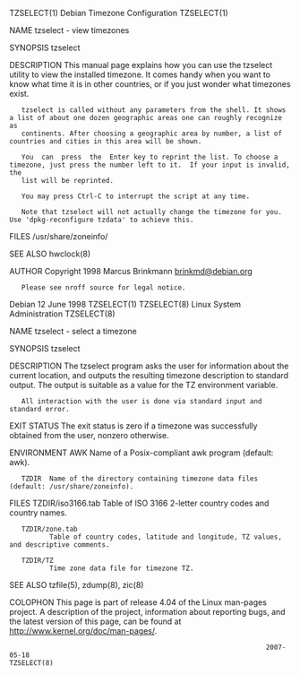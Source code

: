 TZSELECT(1)                                                Debian Timezone Configuration                                               TZSELECT(1)

NAME
       tzselect - view timezones

SYNOPSIS
       tzselect

DESCRIPTION
       This  manual  page  explains how you can use the tzselect utility to view the installed timezone. It comes handy when you want to know what
       time it is in other countries, or if you just wonder what timezones exist.

       tzselect is called without any parameters from the shell. It shows a list of about one dozen geographic areas one can roughly recognize  as
       continents. After choosing a geographic area by number, a list of countries and cities in this area will be shown.

       You  can  press  the  Enter key to reprint the list. To choose a timezone, just press the number left to it.  If your input is invalid, the
       list will be reprinted.

       You may press Ctrl-C to interrupt the script at any time.

       Note that tzselect will not actually change the timezone for you. Use 'dpkg-reconfigure tzdata' to achieve this.

FILES
       /usr/share/zoneinfo/

SEE ALSO
       hwclock(8)

AUTHOR
       Copyright 1998 Marcus Brinkmann <brinkmd@debian.org>

       Please see nroff source for legal notice.

Debian                                                             12 June 1998                                                        TZSELECT(1)
TZSELECT(8)                                                 Linux System Administration                                                TZSELECT(8)

NAME
       tzselect - select a timezone

SYNOPSIS
       tzselect

DESCRIPTION
       The  tzselect  program asks the user for information about the current location, and outputs the resulting timezone description to standard
       output.  The output is suitable as a value for the TZ environment variable.

       All interaction with the user is done via standard input and standard error.

EXIT STATUS
       The exit status is zero if a timezone was successfully obtained from the user, nonzero otherwise.

ENVIRONMENT
       AWK    Name of a Posix-compliant awk program (default: awk).

       TZDIR  Name of the directory containing timezone data files (default: /usr/share/zoneinfo).

FILES
       TZDIR/iso3166.tab
              Table of ISO 3166 2-letter country codes and country names.

       TZDIR/zone.tab
              Table of country codes, latitude and longitude, TZ values, and descriptive comments.

       TZDIR/TZ
              Time zone data file for timezone TZ.

SEE ALSO
       tzfile(5), zdump(8), zic(8)

COLOPHON
       This page is part of release 4.04 of the Linux man-pages project.  A description of the project, information about reporting bugs, and  the
       latest version of this page, can be found at http://www.kernel.org/doc/man-pages/.

                                                                    2007-05-18                                                         TZSELECT(8)
